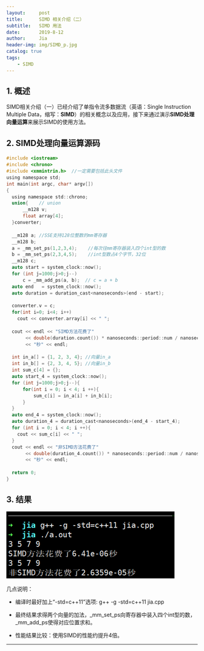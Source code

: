 ```yaml
---
layout:     post
title:      SIMD 相关介绍（二）
subtitle:   SIMD 用法
date:       2019-8-12
author:     Jia
header-img: img/SIMD_p.jpg
catalog: true
tags:
    - SIMD
---
```


## 1. 概述
SIMD相关介绍（一）已经介绍了单指令流多数据流（英语：Single Instruction Multiple Data，缩写：**SIMD**）的相关概念以及应用，接下来通过演示**SIMD处理向量运算**来展示SIMD的使用方法。

## 2. SIMD处理向量运算源码
```C
#include <iostream>    
#include <chrono>    
#include <xmmintrin.h>  //一定需要包括此头文件    
using namespace std;    
int main(int argc, char* argv[])    
{    
  using namespace std::chrono;     
  union{    // union     
	  __m128 v;    
	  float array[4];    
  }converter;    

  __m128 a; //SSE支持128位整数的mm寄存器        
  __m128 b;      
  a = _mm_set_ps(1,2,3,4);    //每次往mm寄存器装入四个int型的数       
  b = _mm_set_ps(2,3,4,5);    //int型数占4个字节，32位          
  __m128 c;          
  auto start = system_clock::now();          
  for (int j=1000;j>0;j--)          
	  c = _mm_add_ps(a, b);  // c = a + b          
  auto end   = system_clock::now();           
  auto duration = duration_cast<nanoseconds>(end - start);            

  converter.v = c;       
  for(int i=0; i<4; i++)        
  	cout << converter.array[i] << " ";         

  cout << endl << "SIMD方法花费了"       
	   << double(duration.count()) * nanoseconds::period::num / nanoseconds::period::den        
       << "秒" << endl;        

  int in_a[] = {1, 2, 3, 4}; //向量in_a       
  int in_b[] = {2, 3, 4, 5}; //向量in_b         
  int sum_c[4] = {};             
  auto start_4 = system_clock::now();          
  for (int j=1000;j>0;j--){    
	  for(int i = 0; i < 4; i ++){          
		  sum_c[i] = in_a[i] + in_b[i];            
	  }        
  }         
  auto end_4 = system_clock::now();                                                                      
  auto duration_4 = duration_cast<nanoseconds>(end_4 - start_4);          
  for (int i = 0; i < 4; i ++){           
	cout << sum_c[i] << " ";         
  }          
  cout << endl << "非SIMD方法花费了"         
	   << double(duration_4.count()) * nanoseconds::period::num / nanoseconds::period::den       
       << "秒" << endl;         

  return 0;            
}          
```         

## 3. 结果

![images](https://raw.githubusercontent.com/JingnanJia/jingnanjia.github.io/master/img/SIMD_result.png)

几点说明：

* 编译时最好加上“-std=c++11”选项:
  g++ -g -std=c++11 jia.cpp 

* 最终结果求得两个向量的加法，_mm_set_ps向寄存器中装入四个int型的数，_mm_add_ps使得对应位置求和。

* 性能结果比较：使用SIMD的性能约提升4倍。

***
